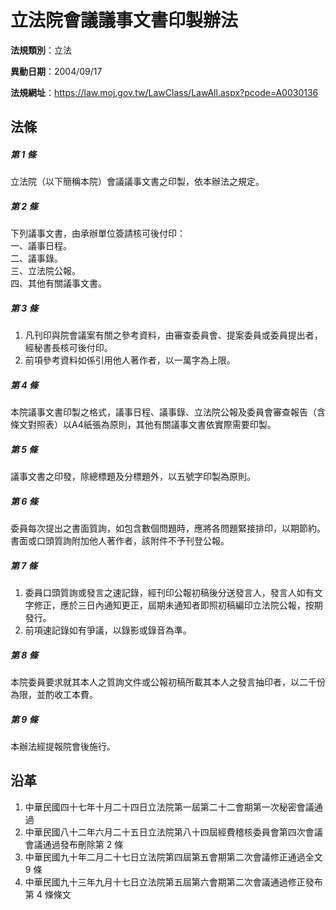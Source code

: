 # 立法院會議議事文書印製辦法



**法規類別**：立法

**異動日期**：2004/09/17  

**法規網址**：https://law.moj.gov.tw/LawClass/LawAll.aspx?pcode=A0030136



## 法條
##### 第 1 條
立法院（以下簡稱本院）會議議事文書之印製，依本辦法之規定。

##### 第 2 條
下列議事文書，由承辦單位簽請核可後付印：  
一、議事日程。  
二、議事錄。  
三、立法院公報。  
四、其他有關議事文書。

##### 第 3 條
1. 凡刊印與院會議案有關之參考資料，由審查委員會、提案委員或委員提出者，經秘書長核可後付印。
1. 前項參考資料如係引用他人著作者，以一萬字為上限。

##### 第 4 條
本院議事文書印製之格式，議事日程、議事錄、立法院公報及委員會審查報告（含條文對照表）以A4紙張為原則，其他有關議事文書依實際需要印製。

##### 第 5 條
議事文書之印發，除總標題及分標題外，以五號字印製為原則。

##### 第 6 條
委員每次提出之書面質詢，如包含數個問題時，應將各問題緊接排印，以期節約。書面或口頭質詢附加他人著作者，該附件不予刊登公報。

##### 第 7 條
1. 委員口頭質詢或發言之速記錄，經刊印公報初稿後分送發言人，發言人如有文字修正，應於三日內通知更正，屆期未通知者即照初稿編印立法院公報，按期發行。
1. 前項速記錄如有爭議，以錄影或錄音為準。

##### 第 8 條
本院委員要求就其本人之質詢文件或公報初稿所載其本人之發言抽印者，以二千份為限，並酌收工本費。

##### 第 9 條
本辦法經提報院會後施行。

## 沿革
1. 中華民國四十七年十月二十四日立法院第一屆第二十二會期第一次秘密會議通過
1. 中華民國八十二年六月二十五日立法院第八十四屆經費稽核委員會第四次會議會議通過發布刪除第 2  條
1. 中華民國九十年二月二十七日立法院第四屆第五會期第二次會議修正通過全文 9  條
1. 中華民國九十三年九月十七日立法院第五屆第六會期第二次會議通過修正發布第 4  條條文
